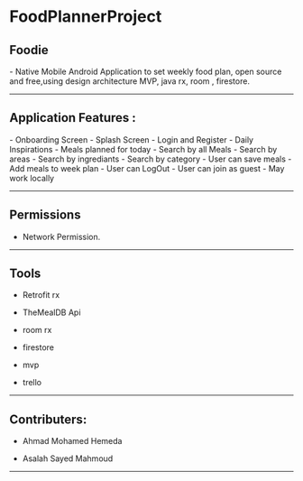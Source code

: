 # FoodPlannerProject
<h2>Foodie</h2>
- Native Mobile Android Application to set weekly food plan, open source and free,using design architecture MVP, java rx, room , firestore.

<hr>

<h2>Application Features :</h2>
-  Onboarding Screen
-  Splash Screen
-  Login and Register
-  Daily Inspirations 
-  Meals planned for today 
-  Search by all Meals 
-  Search by areas
-  Search by ingrediants 
-  Search by category
-  User can save meals 
-  Add meals to week plan 
- User can LogOut 
- User can join as guest 
- May work locally 
<hr>
<h2>Permissions</h2>

- Network Permission.

<hr>
<h2>Tools </h2>

- Retrofit rx 

- TheMealDB Api

- room rx 

- firestore 

- mvp 

- trello

<hr>
<h2>Contributers:</h2>

- Ahmad Mohamed Hemeda

- Asalah Sayed Mahmoud

<hr>

